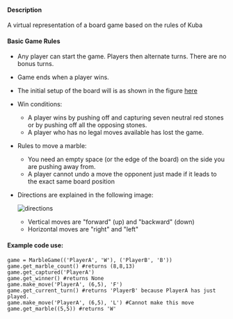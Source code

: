 #### Description
A virtual representation of a board game based on the rules of Kuba

#### Basic Game Rules
- Any player can start the game. Players then alternate turns. There are no bonus turns.
- Game ends when a player wins.
- The initial setup of the board will is as shown in the figure [here](https://sites.google.com/site/boardandpieces/list-of-games/kuba)
- Win conditions:
  - A player wins by pushing off and capturing seven neutral red stones or by pushing off all the opposing stones.
  - A player who has no legal moves available has lost the game.
- Rules to move a marble:
  - You need an empty space (or the edge of the board) on the side you are pushing away from.
  - A player cannot undo a move the opponent just made if it leads to the exact same board position
- Directions are explained in the following image:
  
    ![directions](https://user-images.githubusercontent.com/32501313/117386394-b08b1180-ae9b-11eb-9779-9bbd8531c91d.PNG)

    - Vertical moves are "forward" (up) and "backward" (down)
    - Horizontal moves are "right" and "left"

#### Example code use:
```
game = MarbleGame(('PlayerA', 'W'), ('PlayerB', 'B'))
game.get_marble_count() #returns (8,8,13)
game.get_captured('PlayerA')
game.get_winner() #returns None
game.make_move('PlayerA', (6,5), 'F')
game.get_current_turn() #returns 'PlayerB' because PlayerA has just played.
game.make_move('PlayerA', (6,5), 'L') #Cannot make this move
game.get_marble((5,5)) #returns 'W'
```
